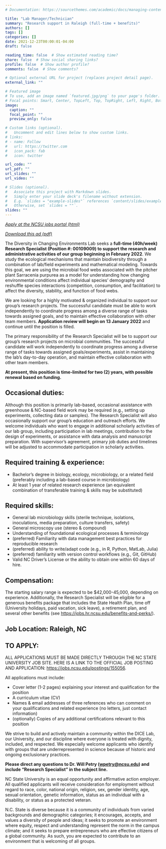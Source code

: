 ```yaml
---
# Documentation: https://sourcethemes.com/academic/docs/managing-content/

title: "Lab Manager/Technician"
summary: "Research support in Raleigh (full-time + benefits)"
authors: []
tags: []
categories: []
date: 2021-12-23T00:00:01-04:00
draft: false

reading_time: false  # Show estimated reading time?
share: false  # Show social sharing links?
profile: false  # Show author profile?
comments: false  # Show comments?

# Optional external URL for project (replaces project detail page).
external_link: ""

# Featured image
# To use, add an image named `featured.jpg/png` to your page's folder.
# Focal points: Smart, Center, TopLeft, Top, TopRight, Left, Right, BottomLeft, Bottom, BottomRight.
image:
  caption: ""
  focal_point: ""
  preview_only: false

# Custom links (optional).
#   Uncomment and edit lines below to show custom links.
# links:
# - name: Follow
#   url: https://twitter.com
#   icon_pack: fab
#   icon: twitter

url_code: ""
url_pdf: ""
url_slides: ""
url_video: ""

# Slides (optional).
#   Associate this project with Markdown slides.
#   Simply enter your slide deck's filename without extension.
#   E.g. `slides = "example-slides"` references `content/slides/example-slides.md`.
#   Otherwise, set `slides = ""`.
slides: ""
---
```


[*Apply at the NCSU jobs portal (html)*](https://jobs.ncsu.edu/postings/155056)

[*Download this ad (pdf)*](files/ad_research-specialist_2021.pdf)

The Diversity in Changing Environments Lab seeks a **full-time (40h/week) Research Specialist (Position #: 00109009) to support the research and administrative activities of our group beginning in February 2022**. We study the ecological mechanisms that maintain biodiversity through a combination of lab/field experiments and mathematical modeling. Towards this goal, we are using the microbial food webs associated with the pitcher plant Sarracenia purpurea as a model for understanding how changing environmental conditions affect individual species’ demography and reshuffle species interactions (competition, consumption, and facilitation) to affect the diversity, stability, and function of food webs.

We are looking for a highly motivated & organized individual to support our group’s research projects. The successful candidate must be able to work independently to coordinate progress among a diverse range of tasks towards assigned goals, and to maintain effective collaboration with other team members. **Application review will begin on 13 January 2022** and continue until the position is filled.

The primary responsibility of the Research Specialist will be to support our group’s research projects on microbial communities. The successful candidate will work independently to coordinate progress among a diverse range of tasks towards assigned goals/experiments, assist in maintaining the lab’s day-to-day operation, and maintain effective collaboration with other team members.

**At present, this position is time-limited for two (2) years, with possible renewal based on funding.**

## Occasional duties:
Although this position is primarily lab-based, occasional assistance with greenhouse & NC-based field work may be required (e.g., setting up experiments, collecting data or samples). The Research Specialist will also occasionally support our group’s education and outreach efforts. We welcome individuals who want to engage in additional scholarly activities of our lab group, including participation in lab meetings, contribution to the design of experiments, or assistance with data analysis and manuscript preparation. With supervisor’s agreement, primary job duties and timelines will be adjusted to accommodate participation in scholarly activities.

## Required training & experience:
-	Bachelor’s degree in biology, ecology, microbiology, or a related field (preferably including a lab-based course in microbiology)
-	At least 1 year of related research experience (an equivalent combination of transferable training & skills may be substituted)

## Required skills:
-	General lab microbiology skills (sterile technique, isolations, inoculations, media preparation, culture transfers, safety)
-	General microscopy use (stereo & compound)
-	Understanding of foundational ecological processes & terminology
-	(preferred) Familiarity with data management best practices for reproducible research
-	(preferred) ability to write/adapt code (e.g., in R, Python, MatLab, Julia)
-	(preferred) familiarity with version control workflows (e.g., Git, GitHub)
-	Valid NC Driver’s License or the ability to obtain one within 60 days of hire.

## Compensation:
The starting salary range is expected to be $42,000-45,000, depending on experience. Additionally, the Research Specialist will be eligible for  a generous benefits package that includes the State Health Plan, time off (University holidays, paid vacation, sick leave), a retirement plan, and several other benefits (see https://jobs.hr.ncsu.edu/benefits-and-perks/).

## Job Location: Raleigh, NC

## TO APPLY:
ALL APPLICATIONS MUST BE MADE DIRECTLY THROUGH THE NC STATE UNIVERSITY JOB SITE. HERE IS A LINK TO THE OFFICIAL JOB POSTING AND APPLICATION: https://jobs.ncsu.edu/postings/155056.

All applications must include:
-	Cover letter (1-2 pages) explaining your interest and qualification for the position
-	A curriculum vitae (CV)
-	Names & email addresses of three references who can comment on your qualifications and related experience (no letters, just contact information)
-	(optionally) Copies of any additional certifications relevant to this position

We strive to build and actively maintain a community within the DICE Lab, our University, and our discipline where everyone is treated with dignity, included, and respected. We especially welcome applicants who identify with groups that are underrepresented in science because of historic and ongoing exclusionary practices.

**Please direct any questions to Dr. Will Petry (wpetry@ncsu.edu) and include “Research Specialist” in the subject line.**

NC State University is an equal opportunity and affirmative action employer. All qualified applicants will receive consideration for employment without regard to race, color, national origin, religion, sex, gender identity, age, sexual orientation, genetic information, status as an individual with a disability, or status as a protected veteran.

N.C. State is diverse because it is a community of individuals from varied backgrounds and demographic categories; it encourages, accepts, and values a diversity of people and ideas; it seeks to promote an environment where equity, respect and understanding represent the norm in the campus climate; and it seeks to prepare entrepreneurs who are effective citizens of a global community. As such, you are expected to contribute to an environment that is welcoming of all groups.
